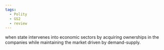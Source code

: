 ```yaml
---
tags:
  - Polity
  - GS2
  - review
---
```

when state intervenes into economic sectors by acquiring ownerships in the companies while maintaining the market driven by demand-supply.

